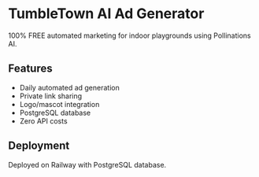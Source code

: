 # TumbleTown AI Ad Generator

100% FREE automated marketing for indoor playgrounds using Pollinations AI.

## Features
- Daily automated ad generation
- Private link sharing
- Logo/mascot integration
- PostgreSQL database
- Zero API costs

## Deployment
Deployed on Railway with PostgreSQL database.